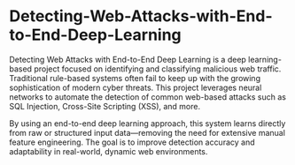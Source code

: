 # Detecting-Web-Attacks-with-End-to-End-Deep-Learning
Detecting Web Attacks with End-to-End Deep Learning is a deep learning-based project focused on identifying and classifying malicious web traffic. Traditional rule-based systems often fail to keep up with the growing sophistication of modern cyber threats. This project leverages neural networks to automate the detection of common web-based attacks such as SQL Injection, Cross-Site Scripting (XSS), and more.

By using an end-to-end deep learning approach, this system learns directly from raw or structured input data—removing the need for extensive manual feature engineering. The goal is to improve detection accuracy and adaptability in real-world, dynamic web environments.

